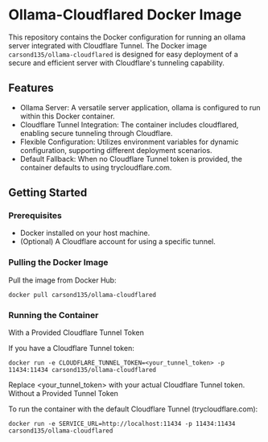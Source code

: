 # Ollama-Cloudflared Docker Image

This repository contains the Docker configuration for running an ollama server integrated with Cloudflare Tunnel. The Docker image `carsond135/ollama-cloudflared` is designed for easy deployment of a secure and efficient server with Cloudflare's tunneling capability.

## Features

- Ollama Server: A versatile server application, ollama is configured to run within this Docker container.
- Cloudflare Tunnel Integration: The container includes cloudflared, enabling secure tunneling through Cloudflare.
- Flexible Configuration: Utilizes environment variables for dynamic configuration, supporting different deployment scenarios.
- Default Fallback: When no Cloudflare Tunnel token is provided, the container defaults to using trycloudflare.com.

## Getting Started

### Prerequisites

- Docker installed on your host machine.
- (Optional) A Cloudflare account for using a specific tunnel.

### Pulling the Docker Image

Pull the image from Docker Hub:

```
docker pull carsond135/ollama-cloudflared
```

### Running the Container
With a Provided Cloudflare Tunnel Token

If you have a Cloudflare Tunnel token:

```
docker run -e CLOUDFLARE_TUNNEL_TOKEN=<your_tunnel_token> -p 11434:11434 carsond135/ollama-cloudflared
```

Replace <your_tunnel_token> with your actual Cloudflare Tunnel token.
Without a Provided Tunnel Token

To run the container with the default Cloudflare Tunnel (trycloudflare.com):

```
docker run -e SERVICE_URL=http://localhost:11434 -p 11434:11434 carsond135/ollama-cloudflared
```

